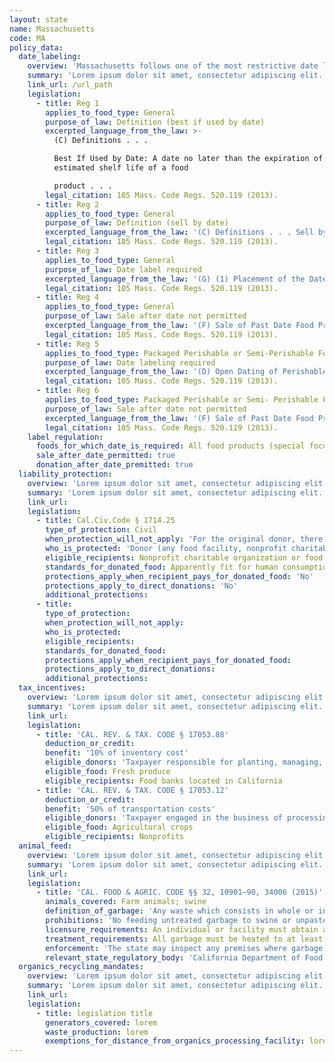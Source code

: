 ```yaml
---
layout: state
name: Massachusetts
code: MA
policy_data:
  date_labeling:
    overview: 'Massachusetts follows one of the most restrictive date labeling laws in the country. In Massachusetts, all prepackaged perishable and semi-perishable foods must have date labels; once applied by the manufacturer, processor, or whoever packaged the food, the date label cannot be changed. Further, Massachusetts is one of twenty states that set additional conditions on the sale or donation of foods after the labeled date. However, past date food may be sold or donated in Massachusetts so long as it meets three criteria regarding wholesomeness, separation from other foods, and identification as past date.'
    summary: 'Lorem ipsum dolor sit amet, consectetur adipiscing elit. Curabitur tellus mi, consequat at laoreet eget, vestibulum nec dolor. Vivamus volutpat quam ac quam bibendum rutrum.'
    link_url: /url_path
    legislation:
      - title: Reg 1
        applies_to_food_type: General
        purpose_of_law: Definition (best if used by date)
        excerpted_language_from_the_law: >-
          (C) Definitions . . .

          Best If Used by Date: A date no later than the expiration of the
          estimated shelf life of a food

          product . . .
        legal_citation: 105 Mass. Code Regs. 520.119 (2013).
      - title: Reg 2
        applies_to_food_type: General
        purpose_of_law: Definition (sell by date)
        excerpted_language_from_the_law: '(C) Definitions . . . Sell by Date: A recommended last date of retail sale of a food product which provides for a reasonable subsequent period of home shelf life.'
        legal_citation: 105 Mass. Code Regs. 520.119 (2013).
      - title: Reg 3
        applies_to_food_type: General
        purpose_of_law: Date label required
        excerpted_language_from_the_law: '(G) (1) Placement of the Date. A date shall be displayed with the term “sell by” or “best if used by” in reasonable proximity to the designated date. (2) Such a date shall consist of the common abbreviation for the calendar month and numerals for the day and year, e.g., Feb. 10, 1980; or numerals for the month, day and year, e.g., 2/10/80, except that: (a) Perishable food products need not have the year identification included in the date, and frozen and long shelf life foods need not have the day identification included in the date. (b) Fresh bakery products may be dated with only the day designation, e.g., Monday, or an abbreviation thereof, e.g., Mon. (3) A date shall be accompanied by disclosure of recommended product storage conditions, if such conditions significantly affect the validity of such a date. (4) A date and any recommended storage conditions shall be printed, stamped, embossed, perforated, or otherwise shown on the retail package, a label on such package, or a tag attached to such package in a manner that is easily readable and separate from other information, graphics, or lettering so as to be clearly visible to a prospective purchaser. (5) If a date and recommended storage conditions do not appear on the principal display panel, the information panel, or on another conspicuous portion of the individual retail package, a statement must appear on the principal display or information panel indicating where such information can be found elsewhere on the package. (6) An individual prepackaged food product which is not labeled in accordance with the provisions of 105 CMR 520.119 shall be deemed “mis-branded” pursuant to M.G.L. c. 94, § 187.'
        legal_citation: 105 Mass. Code Regs. 520.119 (2013).
      - title: Reg 4
        applies_to_food_type: General
        purpose_of_law: Sale after date not permitted
        excerpted_language_from_the_law: '(F) Sale of Past Date Food Products. No person shall offer for sale in the Commonwealth any food product after the expiration of a “sell by date” or a “best if used by date” unless: (1) It is wholesome and its sensory physical qualities have not significantly diminished; and, (2) It is segregated from food products which are not “past date”; and, (3) It is clearly and conspicuously marked either on the package or through the use of shelf markers or placecards, as being offered for sale after the recommended last date of sale or best use. (K) (1) Exemptions 105 CMR 520.101 through 520.205 do not apply to: (a) Fresh meat, fresh poultry, fresh fish, fresh fruits, and fresh vegetables offered for sale unpackaged or in a container permitting sensory examination. (b) Salt and crystallized refined sugar. (c) Food products shipped in bulk form for use solely in the manufacture of other foods and not for distribution to the consumer in such bulk form or container. (d) Individually packaged food products which are prepackaged as components of a larger food item, if the larger food item is identified with a date no later than the corresponding date for any such components. (e) Food products prepackaged for retail sale with a net weight of less than 1½ ounces. (f) Food products manufactured for sale outside the Commonwealth, processed for sale outside the Commonwealth, or stored for sale outside the Commonwealth.'
        legal_citation: 105 Mass. Code Regs. 520.119 (2013).
      - title: Reg 5
        applies_to_food_type: Packaged Perishable or Semi-Perishable Foods
        purpose_of_law: Date labeling required
        excerpted_language_from_the_law: '(D) Open Dating of Perishable and Semi Perishable Food Products No person shall sell, offer for sale, or have in his possession with intent to sell, prepackaged perishable or semi-perishable food products unless they are identified with a “sell-by-date” or a “best if used by date” determined by the manufacturer, processor, packer, repacker, retailer, or other person who had packaged such food products and displayed in the form specified in 105 CMR 520.119'
        legal_citation: 105 Mass. Code Regs. 520.119 (2013).
      - title: Reg 6
        applies_to_food_type: Packaged Perishable or Semi- Perishable Foods
        purpose_of_law: Sale after date not permitted
        excerpted_language_from_the_law: '(F) Sale of Past Date Food Products. No person shall offer for sale in the Commonwealth any food product after the expiration of a “sell by date” or a “best if used by date” unless: (1) It is wholesome and its sensory physical qualities have not significantly diminished; and, (2) It is segregated from food products which are not “past date”; and, (3) It is clearly and conspicuously marked either on the package or through the use of shelf markers or placecards, as being offered for sale after the recommended last date of sale or best use. (K1) (1) Exemptions 105 CMR 520.101 through 520.205 do not apply to: (a) Fresh meat, fresh poultry, fresh fish, fresh fruits, and fresh vegetables offered for sale unpackaged or in a container permitting sensory examination. (b) Salt and crystallized refined sugar. (c) Food products shipped in bulk form for use solely in the manufacture of other foods and not for distribution to the consumer in such bulk form or container. (d) Individually packaged food products which are prepackaged as components of a larger food item, if the larger food item is identified with a date no later than the corresponding date for any such components. (e) Food products prepackaged for retail sale with a net weight of less than 1½ ounces. (f) Food products manufactured for sale outside the Commonwealth, processed for sale outside the Commonwealth, or stored for sale outside the Commonwealth.'
        legal_citation: 105 Mass. Code Regs. 520.119 (2013).
    label_regulation:
      foods_for_which_date_is_required: All food products (special focus on perishable and semi-perishable foods)
      sale_after_date_permitted: true
      donation_after_date_premitted: true
  liability_protection:
    overview: 'Lorem ipsum dolor sit amet, consectetur adipiscing elit. Curabitur tellus mi, consequat at laoreet eget, vestibulum nec dolor. Vivamus volutpat quam ac quam bibendum rutrum.'
    summary: 'Lorem ipsum dolor sit amet, consectetur adipiscing elit. Curabitur tellus mi, consequat at laoreet eget, vestibulum nec dolor. Vivamus volutpat quam ac quam bibendum rutrum.'
    link_url:
    legislation:
      - title: Cal.Civ.Code § 1714.25
        type_of_protection: Civil
        when_protection_will_not_apply: 'For the original donor, there is no protection for negligence or a willful act; for the ultimate distributor, there is no protection for negligence, recklessness, or intentional misconduct.'
        who_is_protected: 'Donor (any food facility, nonprofit charitable organization or food bank) and Distributor (nonprofit/charitable organization or food bank)'
        eligible_recipients: Nonprofit charitable organization or food bank
        standards_for_donated_food: Apparently fit for human consumption. Provides protection regardless of compliance with packaging and labeling laws; food must be fit for human consumption.
        protections_apply_when_recipient_pays_for_donated_food: 'No'
        protections_apply_to_direct_donations: 'No'
        additional_protections:
      - title:
        type_of_protection:
        when_protection_will_not_apply:
        who_is_protected:
        eligible_recipients:
        standards_for_donated_food:
        protections_apply_when_recipient_pays_for_donated_food:
        protections_apply_to_direct_donations:
        additional_protections:
  tax_incentives:
    overview: 'Lorem ipsum dolor sit amet, consectetur adipiscing elit. Curabitur tellus mi, consequat at laoreet eget, vestibulum nec dolor. Vivamus volutpat quam ac quam bibendum rutrum.'
    summary: 'Lorem ipsum dolor sit amet, consectetur adipiscing elit. Curabitur tellus mi, consequat at laoreet eget, vestibulum nec dolor. Vivamus volutpat quam ac quam bibendum rutrum.'
    link_url:
    legislation:
      - title: 'CAL. REV. & TAX. CODE § 17053.88'
        deduction_or_credit:
        benefit: '10% of inventory cost'
        eligible_donors: 'Taxpayer responsible for planting, managing, and harvesting crops'
        eligible_food: Fresh produce
        eligible_recipients: Food banks located in California
      - title: 'CAL. REV. & TAX. CODE § 17053.12'
        deduction_or_credit:
        benefit: '50% of transportation costs'
        eligible_donors: 'Taxpayer engaged in the business of processing, distributing, or selling agricultural products'
        eligible_food: Agricultural crops
        eligible_recipients: Nonprofits
  animal_feed:
    overview: 'Lorem ipsum dolor sit amet, consectetur adipiscing elit. Curabitur tellus mi, consequat at laoreet eget, vestibulum nec dolor. Vivamus volutpat quam ac quam bibendum rutrum.'
    summary: 'Lorem ipsum dolor sit amet, consectetur adipiscing elit. Curabitur tellus mi, consequat at laoreet eget, vestibulum nec dolor. Vivamus volutpat quam ac quam bibendum rutrum.'
    link_url:
    legislation:
      - title: 'CAL. FOOD & AGRIC. CODE §§ 32, 10901–90, 34006 (2015)'
        animals_covered: Farm animals; swine
        definition_of_garbage: 'Any waste which consists in whole or in part of any animal waste that results from the handling, preparing, cooking, and consuming of food, including the o al from any animal carcass or from any part of an animal carcass. It does not, however, include such waste from ordinary household operations that is fed directly to swine on the premises. § 10901 (2015).'
        prohibitions: 'No feeding untreated garbage to swine or unpasteurized milk to farm animals. Exception for ndividuals feeding household garbage. §§ 10901–90, 34006 (2015).'
        licensure_requirements: An individual or facility must obtain an annual license from the state before feeding garbage to swine. § 10981 (2015).
        treatment_requirements: All garbage must be heated to at least 212 degrees Fahrenheit or boiling point for at least 30 minutes or else treated in some other manner approved by the state. § 10952 (2015).
        enforcement: 'The state may inspect any premises where garbage is fed to swine and may order a facility to cease garbage-feeding operations. § 10922 (2015). The state may inspect records pertaining to garbage-feeding operations. § 10923 (2015). The state may refuse to issue, revoke, or suspend the license of an individual or facility that violates the garbage-feeding rule. § 10987 (2015).'
        relevant_state_regulatory_body: 'California Department of Food and Agriculture (§ 32 (2015)), www.cdfa.ca.gov/.'
  organics_recycling_mandates:
    overview: 'Lorem ipsum dolor sit amet, consectetur adipiscing elit. Curabitur tellus mi, consequat at laoreet eget, vestibulum nec dolor. Vivamus volutpat quam ac quam bibendum rutrum.'
    summary: 'Lorem ipsum dolor sit amet, consectetur adipiscing elit. Curabitur tellus mi, consequat at laoreet eget, vestibulum nec dolor. Vivamus volutpat quam ac quam bibendum rutrum.'
    link_url:
    legislation:
      - title: legislation title
        generators_covered: lorem
        waste_production: lorem
        exemptions_for_distance_from_organics_processing_facility: lorem
---
```

